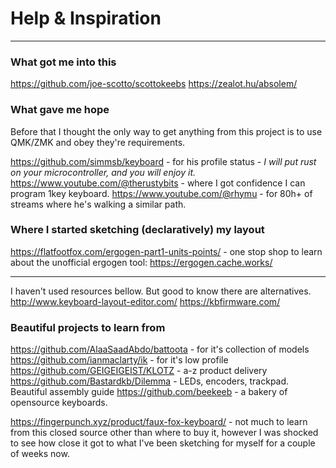 # Help & Inspiration
___
### What got me into this
https://github.com/joe-scotto/scottokeebs
https://zealot.hu/absolem/

### What gave me hope
Before that I thought the only way to get anything from this project is to use QMK/ZMK and obey they're requirements. 

https://github.com/simmsb/keyboard - for his profile status - _I *will* put rust on your microcontroller, and you *will* enjoy it._
https://www.youtube.com/@therustybits - where I got confidence I can program 1key keyboard.
https://www.youtube.com/@rhymu - for 80h+ of streams where he's walking a similar path.
### Where I started sketching (declaratively)  my layout
https://flatfootfox.com/ergogen-part1-units-points/ - one stop shop to learn about the unofficial ergogen tool:
https://ergogen.cache.works/
___
I haven't used resources bellow. But good to know there are alternatives.
http://www.keyboard-layout-editor.com/
https://kbfirmware.com/

### Beautiful projects to learn from
https://github.com/AlaaSaadAbdo/battoota - for it's collection of models
https://github.com/ianmaclarty/ik  - for it's low profile
https://github.com/GEIGEIGEIST/KLOTZ - a-z product delivery
https://github.com/Bastardkb/Dilemma - LEDs, encoders, trackpad. Beautiful assembly guide
https://github.com/beekeeb - a bakery of opensource keyboards.

 https://fingerpunch.xyz/product/faux-fox-keyboard/  - not much to learn from this closed source other than where to buy it, however I was shocked to see how close it got to what I've been sketching for myself for a couple of weeks now.